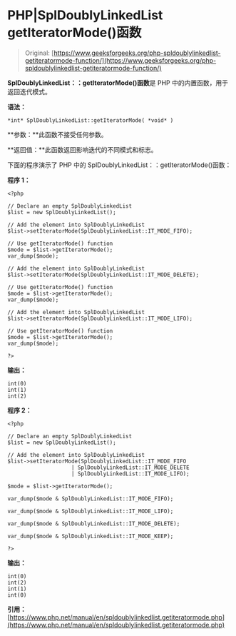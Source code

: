 # PHP|SplDoublyLinkedList getIteratorMode()函数

> Original: [https://www.geeksforgeeks.org/php-spldoublylinkedlist-getiteratormode-function/](https://www.geeksforgeeks.org/php-spldoublylinkedlist-getiteratormode-function/)

**SplDoublyLinkedList：：getIteratorMode()函数**是 PHP 中的内置函数，用于返回迭代模式。

**语法：**

```
*int* SplDoublyLinkedList::getIteratorMode( *void* )
```

**参数：**此函数不接受任何参数。

**返回值：**此函数返回影响迭代的不同模式和标志。

下面的程序演示了 PHP 中的 SplDoublyLinkedList：：getIteratorMode()函数：

**程序 1：**

```
<?php

// Declare an empty SplDoublyLinkedList 
$list = new SplDoublyLinkedList();

// Add the element into SplDoublyLinkedList
$list->setIteratorMode(SplDoublyLinkedList::IT_MODE_FIFO); 

// Use getIteratorMode() function
$mode = $list->getIteratorMode();
var_dump($mode);

// Add the element into SplDoublyLinkedList
$list->setIteratorMode(SplDoublyLinkedList::IT_MODE_DELETE); 

// Use getIteratorMode() function
$mode = $list->getIteratorMode();
var_dump($mode);

// Add the element into SplDoublyLinkedList
$list->setIteratorMode(SplDoublyLinkedList::IT_MODE_LIFO); 

// Use getIteratorMode() function
$mode = $list->getIteratorMode();
var_dump($mode);

?>
```

**输出：**

```
int(0)
int(1)
int(2)

```

**程序 2：**

```
<?php

// Declare an empty SplDoublyLinkedList 
$list = new SplDoublyLinkedList();

// Add the element into SplDoublyLinkedList
$list->setIteratorMode(SplDoublyLinkedList::IT_MODE_FIFO
                    | SplDoublyLinkedList::IT_MODE_DELETE
                    | SplDoublyLinkedList::IT_MODE_LIFO); 

$mode = $list->getIteratorMode();

var_dump($mode & SplDoublyLinkedList::IT_MODE_FIFO);

var_dump($mode & SplDoublyLinkedList::IT_MODE_LIFO);

var_dump($mode & SplDoublyLinkedList::IT_MODE_DELETE);

var_dump($mode & SplDoublyLinkedList::IT_MODE_KEEP); 

?>
```

**输出：**

```
int(0)
int(2)
int(1)
int(0)

```

**引用：**[https://www.php.net/manual/en/spldoublylinkedlist.getiteratormode.php](https://www.php.net/manual/en/spldoublylinkedlist.getiteratormode.php)